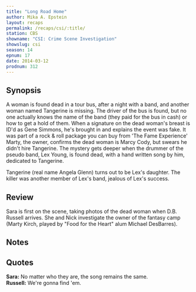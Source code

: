 ```yaml
---
title: "Long Road Home"
author: Mika A. Epstein
layout: recaps
permalink: /recaps/csi/:title/
station: CBS
showname: "CSI: Crime Scene Investigation"
showslug: csi
season: 14
epnum: 17
date: 2014-03-12
prodnum: 312
---
```


## Synopsis

A woman is found dead in a tour bus, after a night with a band, and another woman named Tangerine is missing. The driver of the bus is found, but no one actually knows the name of the band (they paid for the bus in cash) or how to get a hold of them. When a signature on the dead woman's breast is ID'd as Gene Simmons, he's brought in and explains the event was fake. It was part of a rock & roll package you can buy from 'The Fame Experience' Marty, the owner, confirms the dead woman is Marcy Cody, but swears he didn't hire Tangerine. The mystery gets deeper when the drummer of the pseudo band, Lex Young, is found dead, with a hand written song by him, dedicated to Tangerine.

Tangerine (real name Angela Glenn) turns out to be Lex's daughter. The killer was another member of Lex's band, jealous of Lex's success.

## Review

Sara is first on the scene, taking photos of the dead woman when D.B. Russell arrives. She and Nick investigate the owner of the fantasy camp (Marty Kirch, played by "Food for the Heart" alum Michael DesBarres).

## Notes

## Quotes

**Sara:** No matter who they are, the song remains the same.\
**Russell:** We're gonna find 'em.
